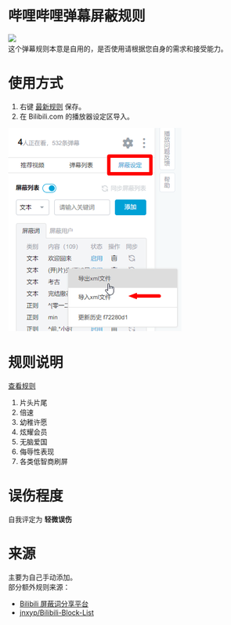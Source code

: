 # 哔哩哔哩弹幕屏蔽规则
![](https://img.shields.io/badge/Bilibili%20屏蔽规则-2018.11.26-green.svg?longCache=true&colorB=fb7299&style=for-the-badge)  
这个弹幕规则本意是自用的，是否使用请根据您自身的需求和接受能力。

# 使用方式
1. 右键 [最新规则](https://github.com/fang2hou/Bilibili-block-list/raw/master/Bilibili-block-list.xml) 保存。
2. 在 Bilibili.com 的播放器设定区导入。

![操作图片](example.png)

# 规则说明
[查看规则](Bilibili-block-list.xml)

1. 片头片尾
2. 倍速
3. 幼稚许愿
4. 炫耀会员
5. 无脑爱国
6. 侮辱性表现
7. 各类低智商刷屏

# 误伤程度
自我评定为 **轻微误伤**  

# 来源
主要为自己手动添加。  
部分额外规则来源：
- [Bilibili 屏蔽词分享平台](https://harrynull.tech/bilibili/)
- [jnxyp/Bilibili-Block-List](https://github.com/jnxyp/Bilibili-Block-List)